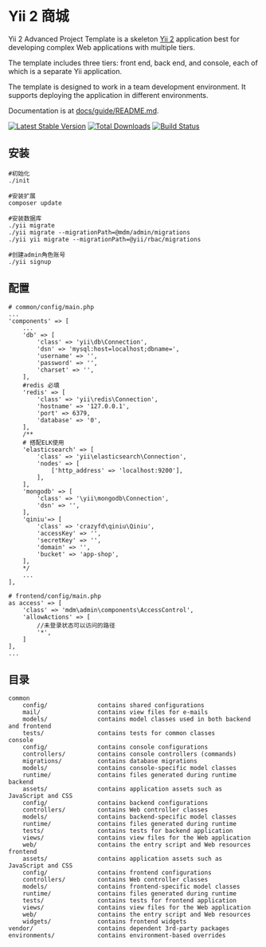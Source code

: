 Yii 2 商城
===============================

Yii 2 Advanced Project Template is a skeleton [Yii 2](http://www.yiiframework.com/) application best for
developing complex Web applications with multiple tiers.

The template includes three tiers: front end, back end, and console, each of which
is a separate Yii application.

The template is designed to work in a team development environment. It supports
deploying the application in different environments.

Documentation is at [docs/guide/README.md](docs/guide/README.md).

[![Latest Stable Version](https://poser.pugx.org/yiisoft/yii2-app-advanced/v/stable.png)](https://packagist.org/packages/yiisoft/yii2-app-advanced)
[![Total Downloads](https://poser.pugx.org/yiisoft/yii2-app-advanced/downloads.png)](https://packagist.org/packages/yiisoft/yii2-app-advanced)
[![Build Status](https://travis-ci.org/yiisoft/yii2-app-advanced.svg?branch=master)](https://travis-ci.org/yiisoft/yii2-app-advanced)

安装
-------------------
```
#初始化
./init                          

#安装扩展
composer update   

#安装数据库
./yii migrate                   
./yii migrate --migrationPath=@mdm/admin/migrations
./yii yii migrate --migrationPath=@yii/rbac/migrations

#创建admin角色账号
./yii signup     

```

配置
-------------------
```
# common/config/main.php
...
'components' => [
    ...
    'db' => [
        'class' => 'yii\db\Connection',
        'dsn' => 'mysql:host=localhost;dbname=',
        'username' => '',
        'password' => '',
        'charset' => '',
    ],
    #redis 必填
    'redis' => [
        'class' => 'yii\redis\Connection',
        'hostname' => '127.0.0.1',
        'port' => 6379,
        'database' => '0',
    ],
    /**
    # 搭配ELK使用
    'elasticsearch' => [
        'class' => 'yii\elasticsearch\Connection',
        'nodes' => [
            ['http_address' => 'localhost:9200'],
        ],
    ],
    'mongodb' => [
        'class' => '\yii\mongodb\Connection',
        'dsn' => '',
    ],
    'qiniu'=> [ 
        'class' => 'crazyfd\qiniu\Qiniu', 
        'accessKey' => '', 
        'secretKey' => '', 
        'domain' => '', 
        'bucket' => 'app-shop', 
    ],
    */   
    ...
],

# frontend/config/main.php
as access' => [
    'class' => 'mdm\admin\components\AccessControl',
    'allowActions' => [
        //未登录状态可以访问的路径
        '*',
    ]
],
...
```


目录
-------------------

```
common
    config/              contains shared configurations
    mail/                contains view files for e-mails
    models/              contains model classes used in both backend and frontend
    tests/               contains tests for common classes    
console
    config/              contains console configurations
    controllers/         contains console controllers (commands)
    migrations/          contains database migrations
    models/              contains console-specific model classes
    runtime/             contains files generated during runtime
backend
    assets/              contains application assets such as JavaScript and CSS
    config/              contains backend configurations
    controllers/         contains Web controller classes
    models/              contains backend-specific model classes
    runtime/             contains files generated during runtime
    tests/               contains tests for backend application    
    views/               contains view files for the Web application
    web/                 contains the entry script and Web resources
frontend
    assets/              contains application assets such as JavaScript and CSS
    config/              contains frontend configurations
    controllers/         contains Web controller classes
    models/              contains frontend-specific model classes
    runtime/             contains files generated during runtime
    tests/               contains tests for frontend application
    views/               contains view files for the Web application
    web/                 contains the entry script and Web resources
    widgets/             contains frontend widgets
vendor/                  contains dependent 3rd-party packages
environments/            contains environment-based overrides
```
